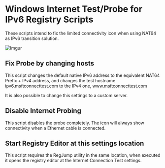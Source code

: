 # Windows Internet Test/Probe for IPv6 Registry Scripts

These scripts intend to fix the limited connectivity icon when using NAT64 as IPv6 transition solution.

![Imgur](https://imgur.com/YdvoZCX.png)

## Fix Probe by changing hosts

This script changes the default native IPv6 address to the equivalent NAT64 Prefix + IPv4 address, and changes the test hostname ipv6.msftconnecttest.com to the IPv4 one, www.msftconnecttest.com

It is also possible to change this settings to a custom server.

## Disable Internet Probing

This script disables the probe completely. The icon will always show connectivity when a Ethernet cable is connected.

## Start Registry Editor at this settings location

This script requires the RegJump utility in the same location, when executed it opens the registry editor at the Internet Connection Test settings.
